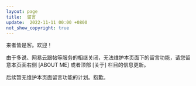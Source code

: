 ```yaml
---
layout: page
title:  留言
update:  2022-11-11 00:00 +0800
not_show_copyright: true
---
```


来者皆是客。欢迎！

由于多说、网易云跟帖等服务的相继关闭，无法维护本页面下的留言功能，请您留意本页面右侧 [ABOUT ME] 或者顶部 [关于] 栏目的信息更新。

后续暂无维护本页面留言功能的计划。抱歉。
